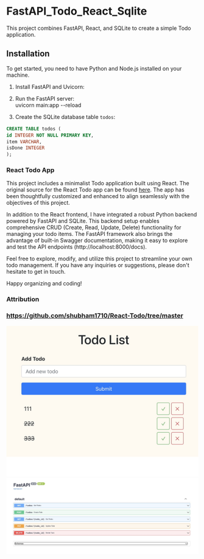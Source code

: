# FastAPI_Todo_React_Sqlite

This project combines FastAPI, React, and SQLite to create a simple Todo application.

## Installation

To get started, you need to have Python and Node.js installed on your machine.

1. Install FastAPI and Uvicorn:
2. Run the FastAPI server: <br />
   uvicorn main:app --reload


3. Create the SQLite database table `todos`:

```sql
CREATE TABLE todos (
id INTEGER NOT NULL PRIMARY KEY,
item VARCHAR,
isDone INTEGER
); 
```

### React Todo App

This project includes a minimalist Todo application built using React. The original source for the React Todo app can be found [here](https://github.com/shubham1710/React-Todo/tree/master). The app has been thoughtfully customized and enhanced to align seamlessly with the objectives of this project.

In addition to the React frontend, I have integrated a robust Python backend powered by FastAPI and SQLite. This backend setup enables comprehensive CRUD (Create, Read, Update, Delete) functionality for managing your todo items. The FastAPI framework also brings the advantage of built-in Swagger documentation, making it easy to explore and test the API endpoints (http://localhost:8000/docs).

Feel free to explore, modify, and utilize this project to streamline your own todo management. If you have any inquiries or suggestions, please don't hesitate to get in touch.

Happy organizing and coding!

### Attribution
### https://github.com/shubham1710/React-Todo/tree/master

![Alt Text](./assets/todo.jpeg)
![Alt Text](./assets/swagger.jpeg)

